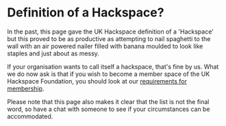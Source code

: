 # Definition of a Hackspace?

In the past, this page gave the UK Hackspace definition of a 'Hackspace' but this proved to be as productive as attempting to nail spaghetti to the wall with an air powered nailer filled with banana moulded to look like staples and just about as messy.

If your organisation wants to call itself a hackspace, that's fine by us. What we do now ask is that if you wish to become a member space of the UK Hackspace Foundation, you should look at our [requirements for membership](requirementsForSpaceMembership.md).

Please note that this page also makes it clear that the list is not the final word, so have a chat with someone to see if your circumstances can be accommodated.
